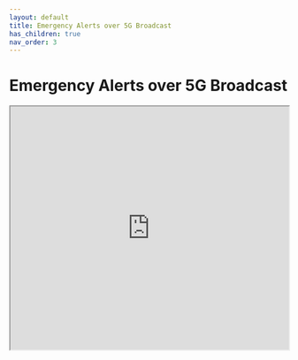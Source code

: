 ```yaml
---
layout: default
title: Emergency Alerts over 5G Broadcast
has_children: true
nav_order: 3
---
```


# Emergency Alerts over 5G Broadcast
<iframe width="100%" height="440" src="https://drive.google.com/file/d/1XzvNDadtrwxrCoLIpuQQntv6JzOVMn2_/preview"></iframe>
